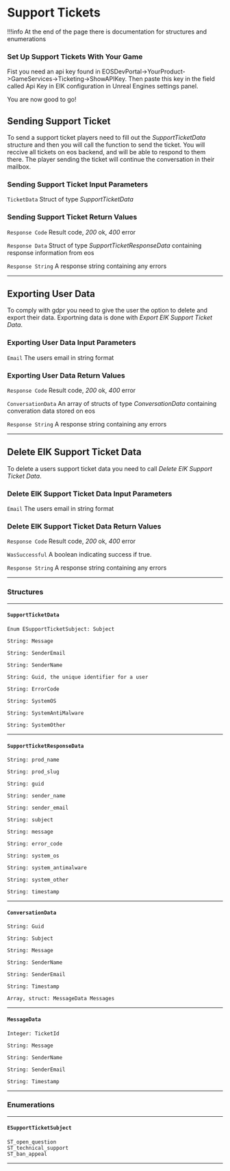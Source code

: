# Support Tickets

!!!info At the end of the page there is documentation for structures and enumerations

### Set Up Support Tickets With Your Game

Fist you need an api key found in EOSDevPortal->YourProduct->GameServices->Ticketing->ShowAPIKey. Then paste this key in the field called Api Key in EIK configuration in Unreal Engines settings panel. 

You are now good to go!

## Sending Support Ticket

To send a support ticket players need to fill out the *SupportTicketData* structure and then you will call the function to send the ticket. You will reccive all tickets on eos backend, and will be able to respond to them there. The player sending the ticket will continue the conversation in their mailbox.

### Sending Support Ticket Input Parameters

`TicketData` Struct of type *SupportTicketData*

### Sending Support Ticket Return Values

`Response Code` Result code, *200* ok, *400* error

`Response Data` Struct of type *SupportTicketResponseData* containing response information from eos

`Response String` A response string containing any errors

---

## Exporting User Data

To comply with gdpr you need to give the user the option to delete and export their data. Exportning data is done with *Export EIK Support Ticket Data*.

### Exporting User Data Input Parameters

`Email` The users email in string format

### Exporting User Data Return Values

`Response Code` Result code, *200* ok, *400* error

`ConversationData` An array of structs of type *ConversationData* containing converation data stored on eos

`Response String` A response string containing any errors

---

## Delete EIK Support Ticket Data

To delete a users support ticket data you need to call *Delete EIK Support Ticket Data*.

### Delete EIK Support Ticket Data Input Parameters

`Email` The users email in string format

### Delete EIK Support Ticket Data Return Values

`Response Code` Result code, *200* ok, *400* error

`WasSuccessful` A boolean indicating success if true. 

`Response String` A response string containing any errors

---

### Structures
---
#### `SupportTicketData`

    Enum ESupportTicketSubject: Subject

    String: Message

    String: SenderEmail

    String: SenderName

    String: Guid, the unique identifier for a user

    String: ErrorCode

    String: SystemOS

    String: SystemAntiMalware
    
    String: SystemOther
---
#### `SupportTicketResponseData`

    String: prod_name

    String: prod_slug

    String: guid

    String: sender_name

    String: sender_email

    String: subject

    String: message

    String: error_code

    String: system_os

    String: system_antimalware

    String: system_other

    String: timestamp
---
#### `ConversationData`

    String: Guid

    String: Subject

    String: Message

    String: SenderName

    String: SenderEmail

    String: Timestamp

    Array, struct: MessageData Messages
---
#### `MessageData`

    Integer: TicketId

    String: Message

    String: SenderName
    
    String: SenderEmail
    
    String: Timestamp
---

### Enumerations
---
#### `ESupportTicketSubject`

    ST_open_question
    ST_technical_support
    ST_ban_appeal
---